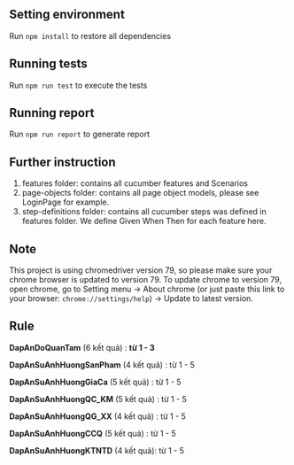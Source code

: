 ## Setting environment

Run `npm install` to restore all dependencies

## Running tests

Run `npm run test` to execute the tests

## Running report

Run `npm run report` to generate report

## Further instruction

1. features folder: contains all cucumber features and Scenarios
2. page-objects folder: contains all page object models, please see LoginPage for example.
3. step-definitions folder: contains all cucumber steps was defined in features folder. We define Given When Then for each feature here.

## Note

This project is using chromedriver version 79, so please make sure your chrome browser is updated to version 79. To update chrome to version 79, open chrome, go to Setting menu -> About chrome (or just paste this link to your browser: `chrome://settings/help`) -> Update to latest version.

## Rule


**DapAnDoQuanTam**                   (6 kết quả) : **từ 1 - 3**

**DapAnSuAnhHuongSanPham** (4 kết quả) : từ 1 - 5

**DapAnSuAnhHuongGiaCa**       (5 kết quả) : từ 1 - 5

**DapAnSuAnhHuongQC_KM**     (5 kết quả) : từ 1 - 5

**DapAnSuAnhHuongQG_XX**    (4 kết quả) : từ 1 - 5

**DapAnSuAnhHuongCCQ**        (5 kết quả) : từ 1 - 5

**DapAnSuAnhHuongKTNTD**   (4 kết quả): từ 1 - 5
